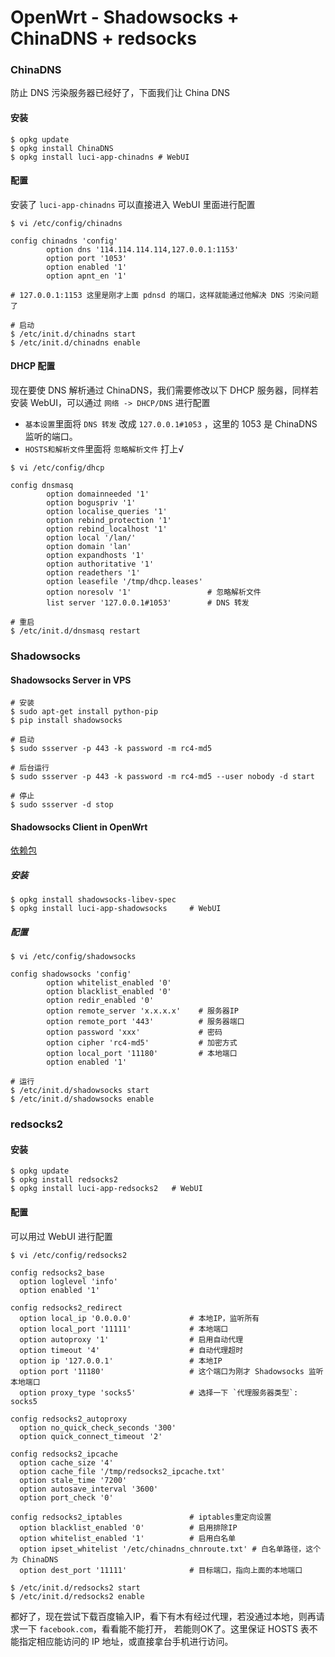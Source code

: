 <!-- title: OpenWrt - Shadowsocks + ChinaDNS + redsocks -->
<!-- author: <David Jones qowera@qq.com> -->
<!-- date: 2015-04-11 12:57:14 -->
<!-- category: OpenWrt -->
<!-- tag: OpenWrt,路由器,Shadowsocks,ChinaDNS,redsocks -->

# OpenWrt - Shadowsocks + ChinaDNS + redsocks

### ChinaDNS

防止 DNS 污染服务器已经好了，下面我们让 China DNS

#### 安装

```
$ opkg update
$ opkg install ChinaDNS
$ opkg install luci-app-chinadns # WebUI
```

#### 配置

安装了 `luci-app-chinadns` 可以直接进入 WebUI 里面进行配置

```
$ vi /etc/config/chinadns

config chinadns 'config'
        option dns '114.114.114.114,127.0.0.1:1153'
        option port '1053'
        option enabled '1'
        option apnt_en '1'

# 127.0.0.1:1153 这里是刚才上面 pdnsd 的端口，这样就能通过他解决 DNS 污染问题了

# 启动
$ /etc/init.d/chinadns start
$ /etc/init.d/chinadns enable
```

#### DHCP 配置

现在要使 DNS 解析通过 ChinaDNS，我们需要修改以下 DHCP 服务器，同样若安装 WebUI，可以通过 `网络 -> DHCP/DNS` 进行配置

- `基本设置`里面将 `DNS 转发` 改成 `127.0.0.1#1053` ，这里的 1053 是 ChinaDNS 监听的端口。
- `HOSTS和解析文件`里面将 `忽略解析文件` 打上√

```
$ vi /etc/config/dhcp

config dnsmasq
        option domainneeded '1'
        option boguspriv '1'
        option localise_queries '1'
        option rebind_protection '1'
        option rebind_localhost '1'
        option local '/lan/'
        option domain 'lan'
        option expandhosts '1'
        option authoritative '1'
        option readethers '1'
        option leasefile '/tmp/dhcp.leases'
        option noresolv '1'                 # 忽略解析文件
        list server '127.0.0.1#1053'        # DNS 转发

# 重启
$ /etc/init.d/dnsmasq restart
```

### Shadowsocks

#### Shadowsocks Server in VPS

```
# 安装
$ sudo apt-get install python-pip
$ pip install shadowsocks

# 启动
$ sudo ssserver -p 443 -k password -m rc4-md5

# 后台运行
$ sudo ssserver -p 443 -k password -m rc4-md5 --user nobody -d start

# 停止
$ sudo ssserver -d stop
```

#### Shadowsocks Client in OpenWrt

[依赖包](http://sourceforge.net/projects/OpenWrt-dist/files/shadowsocks-libev/)

##### 安装

```
$ opkg install shadowsocks-libev-spec
$ opkg install luci-app-shadowsocks     # WebUI
```

##### 配置

```
$ vi /etc/config/shadowsocks

config shadowsocks 'config'
        option whitelist_enabled '0'
        option blacklist_enabled '0'
        option redir_enabled '0'
        option remote_server 'x.x.x.x'    # 服务器IP
        option remote_port '443'          # 服务器端口
        option password 'xxx'             # 密码
        option cipher 'rc4-md5'           # 加密方式
        option local_port '11180'         # 本地端口
        option enabled '1'

# 运行
$ /etc/init.d/shadowsocks start
$ /etc/init.d/shadowsocks enable
```

### redsocks2

#### 安装

```
$ opkg update
$ opkg install redsocks2
$ opkg install luci-app-redsocks2   # WebUI
```

#### 配置

可以用过 WebUI 进行配置

```
$ vi /etc/config/redsocks2

config redsocks2_base
  option loglevel 'info'
  option enabled '1'

config redsocks2_redirect
  option local_ip '0.0.0.0'             # 本地IP，监听所有
  option local_port '11111'             # 本地端口
  option autoproxy '1'                  # 启用自动代理
  option timeout '4'                    # 自动代理超时
  option ip '127.0.0.1'                 # 本地IP
  option port '11180'                   # 这个端口为刚才 Shadowsocks 监听本地端口
  option proxy_type 'socks5'            # 选择一下 `代理服务器类型`: socks5

config redsocks2_autoproxy
  option no_quick_check_seconds '300'
  option quick_connect_timeout '2'

config redsocks2_ipcache
  option cache_size '4'
  option cache_file '/tmp/redsocks2_ipcache.txt'
  option stale_time '7200'
  option autosave_interval '3600'
  option port_check '0'

config redsocks2_iptables               # iptables重定向设置
  option blacklist_enabled '0'          # 启用排除IP
  option whitelist_enabled '1'          # 启用白名单
  option ipset_whitelist '/etc/chinadns_chnroute.txt' # 白名单路径，这个为 ChinaDNS
  option dest_port '11111'              # 目标端口，指向上面的本地端口

$ /etc/init.d/redsocks2 start
$ /etc/init.d/redsocks2 enable
```

都好了，现在尝试下载百度输入IP，看下有木有经过代理，若没通过本地，则再请求一下 `facebook.com`，看看能不能打开，
若能则OK了。这里保证 HOSTS 表不能指定相应能访问的 IP 地址，或直接拿台手机进行访问。
